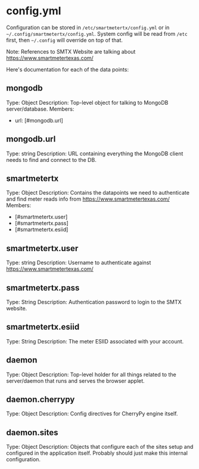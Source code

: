 
# config.yml
Configuration can be stored in `/etc/smartmetertx/config.yml` or in `~/.config/smartmetertx/config.yml`.
System config will be read from `/etc` first, then `~/.config` will override on top of that.

Note: References to SMTX Website are talking about https://www.smartmetertexas.com/

Here's documentation for each of the data points:

## mongodb
Type: Object
Description: Top-level object for talking to MongoDB server/database.
Members:
- url: [#mongodb.url]
## mongodb.url
Type: string
Description: URL containing everything the MongoDB client needs to find and connect to the DB.

## smartmetertx
Type: Object
Description: Contains the datapoints we need to authenticate and find meter reads info from https://www.smartmetertexas.com/
Members:
- [#smartmetertx.user]
- [#smartmetertx.pass]
- [#smartmetertx.esiid]

## smartmetertx.user
Type: string
Description: Username to authenticate against https://www.smartmetertexas.com/
## smartmetertx.pass
Type: String
Description: Authentication password to login to the SMTX website.
## smartmetertx.esiid
Type: String
Description: The meter ESIID associated with your account.

## daemon
Type: Object
Description: Top-level holder for all things related to the server/daemon that runs and serves the browser applet.

## daemon.cherrypy
Type: Object
Description: Config directives for CherryPy engine itself.

## daemon.sites
Type: Object
Description: Objects that configure each of the sites setup and configured in the application itself.
  Probably should just make this internal configuration.
